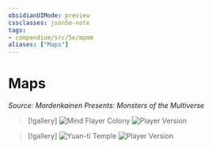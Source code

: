 ```yaml
---
obsidianUIMode: preview
cssclasses: json5e-note
tags:
- compendium/src/5e/mpmm
aliases: ["Maps"]
---
```

# Maps
*Source: Mordenkainen Presents: Monsters of the Multiverse* 

> [!gallery]
> ![Mind Flayer Colony](/3-Mechanics/CLI/books/mordenkainen-presents-monsters-of-the-multiverse/img/mind-flayer-colony.webp#gallery)
> ![Player Version](/3-Mechanics/CLI/books/mordenkainen-presents-monsters-of-the-multiverse/img/mind-flayer-colony.webp#gallery)

> [!gallery]
> ![Yuan-ti Temple](/3-Mechanics/CLI/books/mordenkainen-presents-monsters-of-the-multiverse/img/yuan-ti-temple.webp#gallery)
> ![Player Version](/3-Mechanics/CLI/books/mordenkainen-presents-monsters-of-the-multiverse/img/yuan-ti-temple-player-version.webp#gallery)